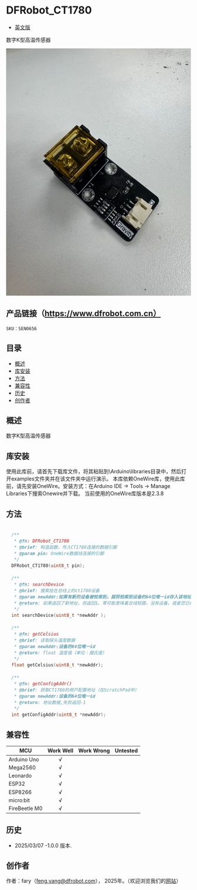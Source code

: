 DFRobot_CT1780
===========================

- [英文版](./README.md)

数字K型高温传感器

![产品效果图片](./resources/images/DFRobot_CT1780.png)


## 产品链接（https://www.dfrobot.com.cn）

    SKU：SEN0656

## 目录

  * [概述](#概述)
  * [库安装](#库安装)
  * [方法](#方法)
  * [兼容性](#兼容性)
  * [历史](#历史)
  * [创作者](#创作者)

## 概述

数字K型高温传感器

## 库安装

使用此库前，请首先下载库文件，将其粘贴到\Arduino\libraries目录中，然后打开examples文件夹并在该文件夹中运行演示。
本库依赖OneWire库，使用此库前，请先安装OneWire。安装方式：在Arduino IDE → Tools → Manage Libraries下搜索Onewire并下载。
当前使用的OneWire库版本是2.3.8
## 方法

```C++

  /**
   * @fn: DFRobot_CT1780
   * @brief: 构造函数，传入CT1780连接的数据引脚
   * @param pin: OneWire数据线连接的引脚
   */
  DFRobot_CT1780(uint8_t pin);

  /**
   * @fn: searchDevice
   * @brief: 搜索挂在总线上的ct1780设备
   * @param newAddr:如果有新的设备被检索到，就将检索到设备的64位唯一id存入该地址
   * @return: 如果返回了新地址，则返回1。零可能意味着总线短路，没有设备，或者您已经检索了所有设备。
   */
  int searchDevice(uint8_t *newAddr );

  /**
   * @fn: getCelsius
   * @brief: 读取探头温度数据
   * @param newAddr:设备的64位唯一id
   * @return: float 温度值（单位：摄⽒度）
   */
  float getCelsius(uint8_t *newAddr);
  
  /**
   * @fn: getConfigAddr()
   * @brief: 获取CT1780的⽤⼾配置地址（在ScratchPad中）
   * @param newAddr:设备的64位唯一id
   * @return: 地址数据,失败返回-1
   */
  int getConfigAddr(uint8_t *newAddr);

```
## 兼容性
MCU                | Work Well    | Work Wrong   |   Untested   |
------------------ | :----------: | :----------: | :----------: | 
Arduino Uno        |      √       |              |              |
Mega2560           |      √       |              |              |
Leonardo           |      √       |              |              |
ESP32              |      √       |              |              |
ESP8266            |      √       |              |              |
micro:bit          |      √       |              |              |
FireBeetle M0      |      √       |              |              |

## 历史

- 2025/03/07 -1.0.0 版本.

## 创作者

作者：fary（feng.yang@dfrobot.com）， 2025年。（欢迎浏览我们的[网站](https://www.dfrobot.com/)）





